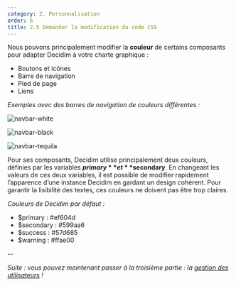 ```yaml
---
category: 2. Personnalisation
order: 6
title: 2.5 Demander la modification du code CSS
---
```


Nous pouvons principalement modifier la **couleur** de certains composants pour adapter Decidim à votre charte graphique :
* Boutons et icônes
* Barre de navigation
* Pied de page
* Liens

*Exemples avec des barres de navigation de couleurs différentes :*

![navbar-white]({{site.baseurl}}/uploads/1-4-1-navbar-white-mel.png)

![navbar-black]({{site.baseurl}}/uploads/1-4-2-navbar-black-nancy.png)

![navbar-tequila]({{site.baseurl}}/uploads/1-4-3-navbar-tequila-loiret.png)

Pour ses composants, Decidim utilise principalement deux couleurs, définies par les variables **$primary** et **$secondary**. En changeant les valeurs de ces deux variables, il est possible de modifier rapidement l’apparence d’une instance Decidim en gardant un design cohérent. Pour garantir la lisibilité des textes, ces couleurs ne doivent pas être trop claires.

*Couleurs de Decidim par défaut :*
* $primary : #ef604d
* $secondary : #599aa6
* $success : #57d685
* $warning : #ffae00

--

*Suite : vous pouvez maintenant passer à la troisième partie : la [gestion des utilisateurs]({{site.baseurl}}/3-utilisateurs/0-index/) !*
